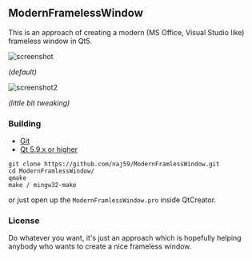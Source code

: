 ## ModernFramelessWindow

This is an approach of creating a modern (MS Office, Visual Studio like) frameless window in Qt5.

![screenshot](https://raw.githubusercontent.com/naj59/ModernFramelessWindow/master/screenshot.png)

*(default)*

![screenshot2](https://raw.githubusercontent.com/naj59/ModernFramelessWindow/master/screenshot2.png)

*(little bit tweaking)*

### Building

- [Git](https://git-scm.com/)
- [Qt 5.9.x or higher](http://download.qt.io/archive/qt/)

```
git clone https://github.com/naj59/ModernFramlessWindow.git
cd ModernFramlessWindow/
qmake
make / mingw32-make
```

or just open up the ``ModernFramlessWindow.pro`` inside QtCreator.

### License

Do whatever you want, it's just an approach which is hopefully helping anybody who wants to create a nice frameless window.